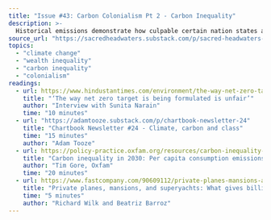 ```yaml
---
title: "Issue #43: Carbon Colonialism Pt 2 - Carbon Inequality"
description: >-
  Historical emissions demonstrate how culpable certain nation states are. Current emissions don't change that picture much, but they do show us that borders aren't the only key: wealth is, too.
source_url: "https://sacredheadwaters.substack.com/p/sacred-headwaters-43-carbon-colonialism"
topics:
  - "climate change"
  - "wealth inequality"
  - "carbon inequality"
  - "colonialism"
readings:
  - url: https://www.hindustantimes.com/environment/the-way-net-zero-target-is-being-formulated-is-unfair-101633723408910.html
    title: "‘The way net zero target is being formulated is unfair’"
    author: "Interview with Sunita Narain"
    time: "10 minutes"
  - url: "https://adamtooze.substack.com/p/chartbook-newsletter-24"
    title: "Chartbook Newsletter #24 - Climate, carbon and class"
    time: "15 minutes"
    author: "Adam Tooze"
  - url: https://policy-practice.oxfam.org/resources/carbon-inequality-in-2030-per-capita-consumption-emissions-and-the-15c-goal-621305/
    title: "Carbon inequality in 2030: Per capita consumption emissions and the 1.5⁰C goal"
    author: "Tim Gore, Oxfam"
    time: "20 minutes"
  - url: https://www.fastcompany.com/90609112/private-planes-mansions-and-superyachts-what-gives-billionaires-such-a-massive-carbon-footprint
    title: "Private planes, mansions, and superyachts: What gives billionaires such a massive carbon footprint"
    time: "5 minutes"
    author: "Richard Wilk and Beatriz Barroz"
---
```

